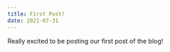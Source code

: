 ```yaml
---
title: First Post!
date: 2021-07-31
---
```


Really excited to be posting our first post of the blog!